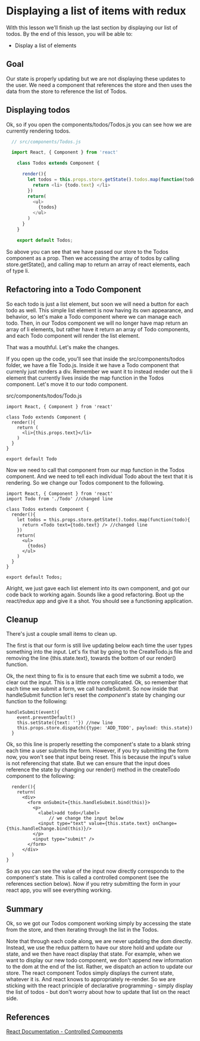 Displaying a list of items with redux
==============

With this lesson we'll finish up the last section by displaying our list of todos.  By the end of this lesson, you will be able to:

  * Display a list of elements

## Goal

Our state is properly updating but we are not displaying these updates to the user.  We need a component that references the store and then uses the data from the store to reference the list of Todos.

## Displaying todos

Ok, so if you open the components/todos/Todos.js you can see how we are currently rendering todos.  

```javascript
  // src/components/Todos.js

  import React, { Component } from 'react'

	class Todos extends Component {

	  render(){
	    let todos = this.props.store.getState().todos.map(function(todo){
	      return <li> {todo.text} </li>
	    })
	    return(
	      <ul>
	        {todos}
	      </ul>
	    )
	  }
	}

	export default Todos;
```

So above you can see that we have passed our store to the Todos component as a prop.  Then we accessing the array of todos by calling store.getState(), and calling map to return an array of react elements, each of type li. 

## Refactoring into a Todo Component 

So each todo is just a list element, but soon we will need a button for each todo as well.  This simple list element is now having its own appearance, and behavior, so let's make a Todo component where we can manage each todo.  Then, in our Todos component we will no longer have map return an array of li elements, but rather have it return an array of Todo components, and each Todo component will render the list element.  

That was a mouthful.  Let's make the changes.  

If you open up the code, you'll see that inside the src/components/todos folder, we have a file Todo.js.  Inside it we have a Todo component that currenly just renders a div.  Remember we want it to instead render out the li element that currently lives inside the map function in the Todos component.  Let's move it to our todo component.

src/components/todos/Todo.js

	import React, { Component } from 'react'

	class Todo extends Component {
	  render(){
	    return (
	      <li>{this.props.text}</li>
	    )
	  }
	}

	export default Todo

Now we need to call that component from our map function in the Todos component.  And we need to tell each individual Todo about the text that it is rendering.  So we change our Todos component to the following.

	import React, { Component } from 'react'
	import Todo from './Todo' //changed line

	class Todos extends Component {
	  render(){
	    let todos = this.props.store.getState().todos.map(function(todo){
	      return <Todo text={todo.text} /> //changed line
	    })
	    return(
	      <ul>
	        {todos}
	      </ul>
	    )
	  }
	}
	
	export default Todos;
  
 Alright, we just gave each list element into its own component, and got our code back to working again.  Sounds like a good refactoring.  Boot up the react/redux app and give it a shot.  You should see a functioning application.  

## Cleanup

There's just a couple small items to clean up.

The first is that our form is still live updating below each time the user types something into the input.  Let's fix that by going to the CreateTodo.js file and removing the line {this.state.text}, towards the bottom of our render() function.

Ok, the next thing to fix is to ensure that each time we submit a todo, we clear out the input.  This is a little more complicated.  Ok, so remember that each time we submit a form, we call handleSubmit.  So now inside that handleSubmit function let's reset the *component's* state by changing our function to the following:

	handleSubmit(event){
	   	event.preventDefault()
   		this.setState({text: ''}) //new line
   	 	this.props.store.dispatch({type: 'ADD_TODO', payload: this.state})
	  }

Ok, so this line is properly resetting the component's state to a blank string each time a user submits the form.  However, if you try submitting the form now, you won't see that input being reset.  This is because the input's value is not referencing that state.  But we can ensure that the input does reference the state by changing our render() method in the createTodo component to the following:

	  render(){
	    return(
	      <div>
	        <form onSubmit={this.handleSubmit.bind(this)}>
	          <p>
	            <label>add todo</label>
					// we change the input below
	            <input type="text" value={this.state.text} onChange={this.handleChange.bind(this)}/>
	          </p>
	          <input type="submit" />
	        </form>
	      </div>
      )
  	}

So as you can see the value of the input now directly corresponds to the component's state.  This is called a controlled component (see the references section below).  Now if you retry submitting the form in your react app, you will see everything working.

## Summary
Ok, so we got our Todos component working simply by accessing the state from the store, and then iterating through the list in the Todos.  

Note that through each code along, we are never updating the dom directly.  Instead, we use the redux pattern to have our store hold and update our state, and we then have react display that state.  For example, when we want to display our new todo component, we don't append new information to the dom at the end of the list.  Rather, we dispatch an action to update our store.  The react component Todos simply displays the current state, whatever it is.  And react knows to appropriately re-render.  So we are sticking with the react principle of declarative programming - simply display the list of todos - but don't worry about how to update that list on the react side.      

## References

[React Documentation - Controlled Components](https://facebook.github.io/react/docs/forms.html)
